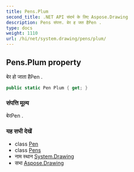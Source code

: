 ```yaml
---
title: Pens.Plum
second_title: .NET API संदर्भ के लिए Aspose.Drawing
description: Pens संपत्त. बेर ह जत हैPen .
type: docs
weight: 1110
url: /hi/net/system.drawing/pens/plum/
---
```

## Pens.Plum property

बेर हो जाता हैPen .

```csharp
public static Pen Plum { get; }
```

### संपत्ति मूल्य

बेरPen .

### यह सभी देखें

* class [Pen](../../pen/)
* class [Pens](../)
* नाम स्थान [System.Drawing](../../pens/)
* सभा [Aspose.Drawing](../../../)


